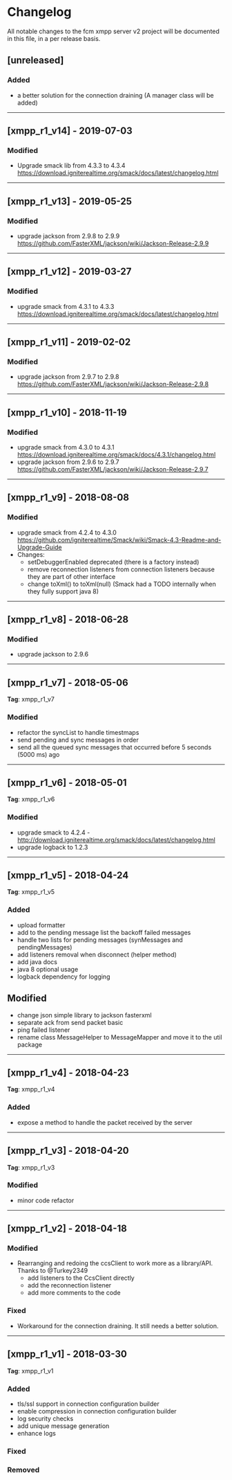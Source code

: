 # Changelog
All notable changes to the fcm xmpp server v2 project will be documented in this file, in a per release basis.

## [unreleased]

### Added
- a better solution for the connection draining (A manager class will be added)


-------------------------------------------------------------------------------------


## [xmpp_r1_v14] - 2019-07-03

### Modified
- Upgrade smack lib from 4.3.3 to 4.3.4 https://download.igniterealtime.org/smack/docs/latest/changelog.html


-------------------------------------------------------------------------------------


## [xmpp_r1_v13] - 2019-05-25

### Modified
- upgrade jackson from 2.9.8 to 2.9.9 https://github.com/FasterXML/jackson/wiki/Jackson-Release-2.9.9

-------------------------------------------------------------------------------------


## [xmpp_r1_v12] - 2019-03-27

### Modified
- upgrade smack from 4.3.1 to 4.3.3 https://download.igniterealtime.org/smack/docs/latest/changelog.html

-------------------------------------------------------------------------------------

## [xmpp_r1_v11] - 2019-02-02

### Modified
- upgrade jackson from 2.9.7 to 2.9.8 https://github.com/FasterXML/jackson/wiki/Jackson-Release-2.9.8

-------------------------------------------------------------------------------------

## [xmpp_r1_v10] - 2018-11-19

### Modified
- upgrade smack from 4.3.0 to 4.3.1 https://download.igniterealtime.org/smack/docs/4.3.1/changelog.html
- upgrade jackson from 2.9.6 to 2.9.7 https://github.com/FasterXML/jackson/wiki/Jackson-Release-2.9.7

-------------------------------------------------------------------------------------


## [xmpp_r1_v9] - 2018-08-08

### Modified
- upgrade smack from 4.2.4 to 4.3.0 https://github.com/igniterealtime/Smack/wiki/Smack-4.3-Readme-and-Upgrade-Guide
- Changes:
	- setDebuggerEnabled deprecated (there is a factory instead)
	- remove reconnection listeners from connection listeners because they are part of other interface
	- change toXml() to toXml(null) (Smack had a TODO internally when they fully support java 8)

-------------------------------------------------------------------------------------


## [xmpp_r1_v8] - 2018-06-28

### Modified
- upgrade jackson to 2.9.6

-------------------------------------------------------------------------------------

## [xmpp_r1_v7] - 2018-05-06
**Tag**: xmpp_r1_v7

### Modified
- refactor the syncList to handle timestmaps
- send pending and sync messages in order
- send all the queued sync messages that occurred before 5 seconds (5000 ms) ago

-------------------------------------------------------------------------------------

## [xmpp_r1_v6] - 2018-05-01
**Tag**: xmpp_r1_v6

### Modified
- upgrade smack to 4.2.4 - http://download.igniterealtime.org/smack/docs/latest/changelog.html
- upgrade logback to 1.2.3

-------------------------------------------------------------------------------------

## [xmpp_r1_v5] - 2018-04-24
**Tag**: xmpp_r1_v5

### Added
- upload formatter
- add to the pending message list the backoff failed messages
- handle two lists for pending messages (synMessages and pendingMessages)
- add listeners removal when disconnect (helper method)
- add java docs
- java 8 optional usage
- logback dependency for logging

## Modified
- change json simple library to jackson fasterxml
- separate ack from send packet basic
- ping failed listener
- rename class MessageHelper to MessageMapper and move it to the util package

-------------------------------------------------------------------------------------

## [xmpp_r1_v4] - 2018-04-23
**Tag**: xmpp_r1_v4

### Added
- expose a method to handle the packet received by the server

-------------------------------------------------------------------------------------

## [xmpp_r1_v3] - 2018-04-20
**Tag**: xmpp_r1_v3

### Modified
- minor code refactor

-------------------------------------------------------------------------------------

## [xmpp_r1_v2] - 2018-04-18

### Modified
- Rearranging and redoing the ccsClient to work more as a library/API. Thanks to @Turkey2349
   - add listeners to the CcsClient directly
   - add the reconnection listener
   - add more comments to the code
   
### Fixed
- Workaround for the connection draining. It still needs a better solution.

-------------------------------------------------------------------------------------

## [xmpp_r1_v1] - 2018-03-30
**Tag**: xmpp_r1_v1

### Added
- tls/ssl support in connection configuration builder
- enable compression in connection configuration builder
- log security checks
- add unique message generation
- enhance logs

### Fixed

### Removed